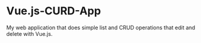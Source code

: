 # Vue.js-CURD-App
My web application that does simple list and CRUD operations that edit and delete with Vue.js.
